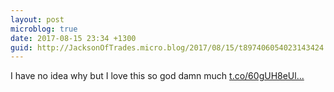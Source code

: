 ```yaml
---
layout: post
microblog: true
date: 2017-08-15 23:34 +1300
guid: http://JacksonOfTrades.micro.blog/2017/08/15/t897406054023143424.html
---
```

I have no idea why but I love this so god damn much [t.co/60gUH8eUl...](https://t.co/60gUH8eUlY)
